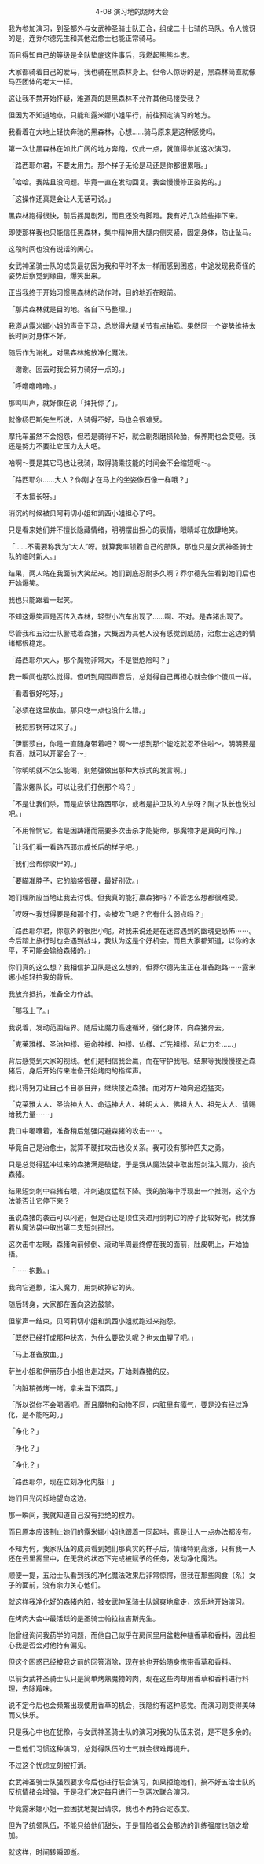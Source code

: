 <p align="center">4-08 演习地的烧烤大会</p>

我为参加演习，到圣都外与女武神圣骑士队汇合，组成二十七骑的马队。令人惊讶的是，连乔尔德先生和其他治愈士也能正常骑马。

而且得知自己的等级是全队垫底这件事后，我燃起熊熊斗志。

大家都骑着自己的爱马，我也骑在黑森林身上。但令人惊讶的是，黑森林简直就像马匹团体的老大一样。

这让我不禁开始怀疑，难道真的是黑森林不允许其他马接受我？

但因为不知道地点，只能和露米娜小姐平行，前往预定演习的地方。

我看着在大地上轻快奔驰的黑森林，心想……骑马原来是这种感觉吗。

第一次让黑森林在如此广阔的地方奔跑，仅此一点，就值得参加这次演习。

「路西耶尔君，不要太用力。那个样子无论是马还是你都很累哦。」

「哈哈。我姑且没问题。毕竟一直在发动回复。我会慢慢修正姿势的。」

「这操作还真是会让人无话可说。」

黑森林跑得很快，前后摇晃剧烈，而且还没有脚蹬。我有好几次险些摔下来。

即使那样我也只能信任黑森林，集中精神用大腿内侧夹紧，固定身体，防止坠马。

这段时间也没有说话的闲心。

女武神圣骑士队的成员最初因为我和平时不太一样而感到困惑，中途发现我奇怪的姿势后察觉到缘由，爆笑出来。

正当我终于开始习惯黑森林的动作时，目的地近在眼前。

「那片森林就是目的地。各自下马整理。」

我遵从露米娜小姐的声音下马，总觉得大腿关节有点抽筋。果然同一个姿势维持太长时间对身体不好。

随后作为谢礼，对黑森林施放净化魔法。

「谢谢。回去时我会努力骑好一点的。」

「呼噜噜噜噜。」

那鸣叫声，就好像在说「拜托你了」。

就像杨巴斯先生所说，人骑得不好，马也会很难受。

摩托车虽然不会抱怨，但若是骑得不好，就会剧烈磨损轮胎，保养期也会变短。我还是努力不要让它压力太大吧。

哈啊～要是其它马也让我骑，取得骑乘技能的时间会不会缩短呢～。

「路西耶尔……大人？你刚才在马上的坐姿像石像一样哦？」

「不太擅长呀。」

消沉的时候被贝阿莉切小姐和凯西小姐担心了吗。

只是看来她们并不擅长隐藏情绪，明明摆出担心的表情，眼睛却在放肆地笑。

「……不需要称我为“大人”呀。就算我率领着自己的部队，那也只是女武神圣骑士队的临时新人。」

结果，两人站在我面前大笑起来。她们到底忍耐多久啊？乔尔德先生看到她们后也开始爆笑。

我也只能跟着一起笑。

不知这爆笑声是否传入森林，轻型小汽车出现了……啊、不对。是森猪出现了。

尽管我和五治士队警戒着森猪，大概因为其他人没有感觉到威胁，治愈士这边的情绪都很稳定。

「路西耶尔大人，那个魔物非常大，不是很危险吗？」

我一瞬间也那么觉得。但听到周围声音后，总觉得自己再担心就会像个傻瓜一样。

「看着很好吃呀。」

「必须在这里放血。那只吃一点也没什么错。」

「我把煎锅带过来了。」

「伊丽莎白，你是一直随身带着吧？啊～一想到那个能吃就忍不住啦～。明明要是有酒，就可以开宴会了～」

「你明明就不怎么能喝，别勉强做出那种大叔式的发言啊。」

「露米娜队长，可以让我们打倒那个吗？」

「不是让我们杀，而是应该让路西耶尔，或者是护卫队的人杀呀？刚才队长也说过吧。」

「不用怜悯它。若是因踌躇而需要多次击杀才能毙命，那魔物才是真的可怜。」

「让我们看一看路西耶尔成长后的样子吧。」

「我们会帮你收尸的。」

「要瞄准脖子，它的脑袋很硬，最好别砍。」

她们理所应当地让我去讨伐。但我真的能打赢森猪吗？不管怎么想都很难受。

「哎呀～我觉得要是和那个打，会被吹飞吧？它有什么弱点吗？」

「路西耶尔君，你意外的很胆小呢。对我来说还是在迷宫遇到的幽魂更恐怖⋯⋯。今后踏上旅行时也会遇到战斗，我认为这是个好机会。而且大家都知道，以你的水平，不可能会输给森猪的。」

你们真的这么想？我相信护卫队是这么想的，但乔尔德先生正在准备跑路⋯⋯露米娜小姐轻拍我的背后。

我放弃抵抗，准备全力作战。

「那我上了。」

我说着，发动范围结界。随后让魔力高速循环，强化身体，向森猪奔去。

「克莱雅様、圣治神様、运命神様、神様、仏様、ご先祖様、私に力を……」

背后感觉到大家的视线。他们是相信我会赢，而在守护我吧。结果等我慢慢接近森猪后，身后开始传来准备开始烤肉的指挥声。

我只得努力让自己不自暴自弃，继续接近森猪。而对方开始向这边猛突。

「克莱雅大人、圣治神大人、命运神大人、神明大人、佛祖大人、祖先大人、请赐给我力量⋯⋯」

我口中嘟囔着，准备稍后勉强闪避森猪的攻击⋯⋯。

毕竟自己是治愈士，就算不硬扛攻击也没关系。我可没有那种匹夫之勇。

只是总觉得猛冲过来的森猪满是破绽，于是我从魔法袋中取出短剑注入魔力，投向森猪。

结果短剑刺中森猪右眼，冲刺速度猛然下降。我的脑海中浮现出一个推测，这个方法能否让它停下来？

虽说森猪的袭击可以闪避，但是否还是顶住突进用剑刺它的脖子比较好呢，我犹豫着从魔法袋中取出第二支短剑掷出。

这次击中左眼，森猪向前倾倒、滚动半周最终停在我的面前，肚皮朝上，开始抽搐。

「⋯⋯抱歉。」

我向它道歉，注入魔力，用剑砍掉它的头。

随后转身，大家都在面向这边鼓掌。

但掌声一结束，贝阿莉切小姐和凯西小姐就跑过来抱怨。

「既然已经打成那种状态，为什么要砍头呢？也太血腥了吧。」

「马上准备放血。」

萨兰小姐和伊丽莎白小姐也走过来，开始剥森猪的皮。

「内脏稍微烤一烤，拿来当下酒菜。」

「所以说你不会喝酒吧。而且魔物和动物不同，内脏里有瘴气，要是没有经过净化，是不能吃的。」

「净化？」

「净化？」

「净化？」

「路西耶尔，现在立刻净化内脏！」

她们目光闪烁地望向这边。

那一瞬间，我就知道自己没有拒绝的权力。

而且原本应该制止她们的露米娜小姐也跟着一同起哄，真是让人一点办法都没有。

不知为何，我家队伍的成员看到她们那真实的样子后，情绪特别高涨，只有我一人还在云里雾里中，在无我的状态下完成被赋予的任务，发动净化魔法。

顺便一提，五治士队看到我的净化魔法效果后非常惊愕，但我在那些肉食（系）女子的面前，没有余力关心他们。

就这样我净化好的森猪内脏，被女武神圣骑士队飒爽地拿走，欢乐地开始演习。

在烤肉大会中最活跃的是圣骑士帕拉拉吉斯先生。

他曾经询问我药学的问题，而他自己似乎在房间里用盆栽种植香草和香料，因此担心我是否会对他持有偏见。

但这个困惑已经被我之前的回答消除，现在他也开始随身携带香草和香料。

以前女武神圣骑士队只是简单烤熟魔物的肉，现在这些肉却用香草和香料进行料理，去除羶味。

说不定今后也会频繁出现使用香草的机会，我隐约有这种感觉。而演习则变得美味而又快乐。

只是我心中也在犹豫，与女武神圣骑士队的演习对我的队伍来说，是不是多余的。

一旦他们习惯这种演习，总觉得队伍的士气就会很难再提升。

不过这个忧虑立刻被打消。

女武神圣骑士队强烈要求今后也进行联合演习，如果拒绝她们，搞不好五治士队的反抗情绪会增强，于是我们决定每月进行一到两次联合演习。

毕竟露米娜小姐一脸困扰地提出请求，我也不再持否定态度。

但为了统领队伍，不能只给他们甜头，于是冒险者公会那边的训练强度也随之增加。

就这样，时间转瞬即逝。 

